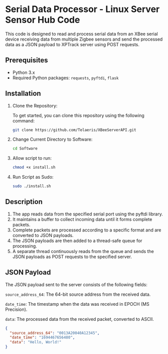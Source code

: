 # Serial Data Processor - Linux Server Sensor Hub Code

This code is designed to read and process serial data from an XBee serial device receiving data from multiple Zigbee sensors and send the processed data as a JSON payload to XPTrack server using POST requests.

## Prerequisites

- Python 3.x
- Required Python packages: `requests`, `pyftdi`, `flask`

## Installation

1. Clone the Repository:

    To get started, you can clone this repository using the following command:
    ```bash
    git clone https://github.com/Telaeris/XBeeServerAPI.git
    ```

2. Change Current Directory to Software:
    ```bash
    cd Software
    ```

3. Allow script to run:

    ```bash
    chmod +x install.sh
    ```

4. Run Script as Sudo:

    ```bash
    sudo ./install.sh
    ```

## Description

1. The app reads data from the specified serial port using the pyftdi library.
2. It maintains a buffer to collect incoming data until it forms complete packets.
3. Complete packets are processed according to a specific format and are converted to JSON payloads.
4. The JSON payloads are then added to a thread-safe queue for processing.
5. A separate thread continuously reads from the queue and sends the JSON payloads as POST requests to the specified server.

## JSON Payload

The JSON payload sent to the server consists of the following fields:

`source_address_64`: The 64-bit source address from the received data.

`date_time`: The timestamp when the data was received in EPOCH (MS Precision).

`data`: The processed data from the received packet, converted to ASCII.

```json
{
  "source_address_64": "0013A20040A12345",
  "date_time": "1694467656480",
  "data": "Hello, World!"
}
```
